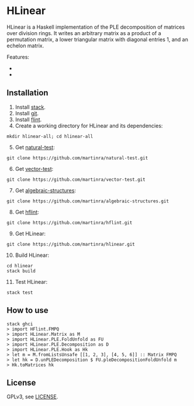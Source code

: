 # HLinear

HLinear is a Haskell implementation of the PLE decomposition of matrices over division rings.
It writes an arbitrary matrix as a product of a permutation matrix, a lower triangular matrix with diagonal entries 1, and an echelon matrix.

Features:

*
*


## Installation

1. Install [stack](https://haskellstack.org).
2. Install [git](https://git-scm.com).
3. Install [flint](https://flintlib.org).
4. Create a working directory for HLinear and its dependencies:
```
mkdir hlinear-all; cd hlinear-all
```
5. Get [natural-test](https://github.com/martinra/natural-test):
```
git clone https://github.com/martinra/natural-test.git
```
6. Get [vector-test](https://github.com/martinra/vector-test):
```
git clone https://github.com/martinra/vector-test.git
```
7. Get [algebraic-structures](https://github.com/martinra/algebraic-structures):
```
git clone https://github.com/martinra/algebraic-structures.git
```
8. Get [hflint](https://github.com/martinra/hflint):
```
git clone https://github.com/martinra/hflint.git
```
9. Get HLinear:
```
git clone https://github.com/martinra/hlinear.git
```
10. Build HLinear:
```
cd hlinear
stack build
```
11. Test HLinear:
```
stack test
```

## How to use

```
stack ghci
> import HFlint.FMPQ
> import HLinear.Matrix as M
> import HLinear.PLE.FoldUnfold as FU
> import HLinear.PLE.Decomposition as D
> import HLinear.PLE.Hook as Hk
> let m = M.fromListsUnsafe [[1, 2, 3], [4, 5, 6]] :: Matrix FMPQ
> let hk = D.unPLEDecomposition $ FU.pleDecompositionFoldUnfold m
> Hk.toMatrices hk
```


## License

GPLv3, see [LICENSE](LICENSE).
